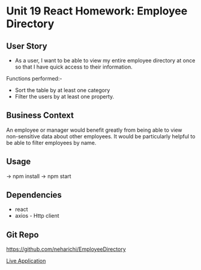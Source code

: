 # Unit 19 React Homework: Employee Directory

## User Story
* As a user, I want to be able to view my entire employee directory at once so that I have quick access to their information.

Functions performed:-
  * Sort the table by at least one category
  * Filter the users by at least one property.


## Business Context
An employee or manager would benefit greatly from being able to view non-sensitive data about other employees. It would be particularly helpful to be able to filter employees by name.

## Usage
-> npm install
-> npm start

## Dependencies
- react
- axios - Http client

## Git Repo
https://github.com/neharichi/EmployeeDirectory

[Live Application](https://still-basin-99529.herokuapp.com/)
